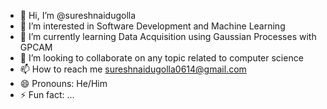 - 👋 Hi, I’m @sureshnaidugolla
- 👀 I’m interested in Software Development and Machine Learning
- 🌱 I’m currently learning Data Acquisition using Gaussian Processes with GPCAM
- 💞️ I’m looking to collaborate on any topic related to computer science 
- 📫 How to reach me sureshnaidugolla0614@gmail.com
- 😄 Pronouns: He/Him
- ⚡ Fun fact: ...

<!---
sureshnaidugolla/sureshnaidugolla is a ✨ special ✨ repository because its `README.md` (this file) appears on your GitHub profile.
You can click the Preview link to take a look at your changes.
--->
